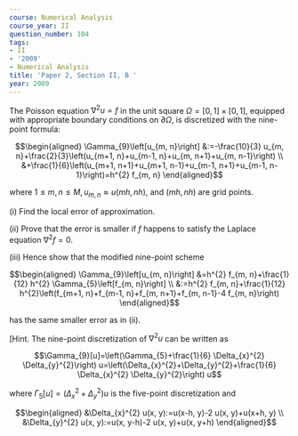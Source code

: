 ```yaml
---
course: Numerical Analysis
course_year: II
question_number: 104
tags:
- II
- '2009'
- Numerical Analysis
title: 'Paper 2, Section II, B '
year: 2009
---
```




The Poisson equation $\nabla^{2} u=f$ in the unit square $\Omega=[0,1] \times[0,1]$, equipped with appropriate boundary conditions on $\partial \Omega$, is discretized with the nine-point formula:

$$\begin{aligned}
\Gamma_{9}\left[u_{m, n}\right] &:=-\frac{10}{3} u_{m, n}+\frac{2}{3}\left(u_{m+1, n}+u_{m-1, n}+u_{m, n+1}+u_{m, n-1}\right) \\
&+\frac{1}{6}\left(u_{m+1, n+1}+u_{m+1, n-1}+u_{m-1, n+1}+u_{m-1, n-1}\right)=h^{2} f_{m, n}
\end{aligned}$$

where $1 \leqslant m, n \leqslant M, u_{m, n} \approx u(m h, n h)$, and $(m h, n h)$ are grid points.

(i) Find the local error of approximation.

(ii) Prove that the error is smaller if $f$ happens to satisfy the Laplace equation $\nabla^{2} f=0 .$

(iii) Hence show that the modified nine-point scheme

$$\begin{aligned}
\Gamma_{9}\left[u_{m, n}\right] &=h^{2} f_{m, n}+\frac{1}{12} h^{2} \Gamma_{5}\left[f_{m, n}\right] \\
&:=h^{2} f_{m, n}+\frac{1}{12} h^{2}\left(f_{m+1, n}+f_{m-1, n}+f_{m, n+1}+f_{m, n-1}-4 f_{m, n}\right)
\end{aligned}$$

has the same smaller error as in (ii).

[Hint. The nine-point discretization of $\nabla^{2} u$ can be written as

$$\Gamma_{9}[u]=\left(\Gamma_{5}+\frac{1}{6} \Delta_{x}^{2} \Delta_{y}^{2}\right) u=\left(\Delta_{x}^{2}+\Delta_{y}^{2}+\frac{1}{6} \Delta_{x}^{2} \Delta_{y}^{2}\right) u$$

where $\Gamma_{5}[u]=\left(\Delta_{x}^{2}+\Delta_{y}^{2}\right) u$ is the five-point discretization and

$$\begin{aligned}
&\Delta_{x}^{2} u(x, y):=u(x-h, y)-2 u(x, y)+u(x+h, y) \\
&\Delta_{y}^{2} u(x, y):=u(x, y-h)-2 u(x, y)+u(x, y+h)
\end{aligned}$$